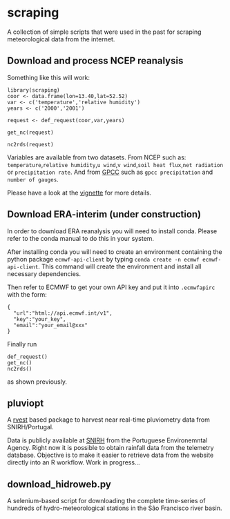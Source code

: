 # scraping
A collection of simple scripts that were used in the past for scraping meteorological data from the internet.

## Download and process NCEP reanalysis

Something like this will work:

```
library(scraping)
coor <- data.frame(lon=13.40,lat=52.52)
var <- c('temperature','relative humidity')
years <- c('2000','2001')

request <- def_request(coor,var,years)

get_nc(request)

nc2rds(request)

```

Variables are available from two datasets. From NCEP such as: `temperature`,`relative humidity`,`u wind`,`v wind`,`soil heat flux`,`net radiation` or `precipitation rate`. And from [GPCC](http://dx.doi.org/10.5676/DWD_GPCC/FD_D_V2018_100) such as `gpcc precipitation` and `number of gauges`.

Please have a look at the [vignette](vignettes/scraping1.md) for more details.

## Download ERA-interim (under construction)

In order to download ERA reanalysis you will need to install conda. Please refer to the conda manual to do this in your system.

After installing conda you will need to create an environment containing the python package `ecmwf-api-client` by typing `conda create -n ecmwf ecmwf-api-client`. This command will create the environment and install all necessary dependencies.

Then refer to ECMWF to get your own API key and put it into `.ecmwfapirc` with the form:

```
{
  "url":"html://api.ecmwf.int/v1",
  "key":"your_key",
  "email":"your_email@xxx"
}
```

Finally run

```
def_request()
get_nc()
nc2rds()
```

as shown previously.


## pluviopt
A [rvest](https://blog.rstudio.com/2014/11/24/rvest-easy-web-scraping-with-r/) based package to harvest near real-time pluviometry data from SNIRH/Portugal.

Data is publicly available at [SNIRH](http://snirh.apambiente.pt/) from the Portuguese Environemntal Agency. Right now it is possible to obtain rainfall data from the telemetry database. Objective is to make it easier to retrieve data from the website directly into an R workflow. Work in progress...

## download_hidroweb.py

A selenium-based script for downloading the complete time-series of hundreds of hydro-meteorological stations in the São Francisco river basin.
